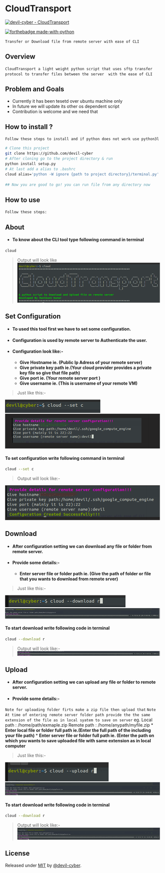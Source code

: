 # CloudTransport
[![devil-cyber - CloudTransport](https://img.shields.io/static/v1?label=devil-cyber&message=CloudTransport&color=blue&logo=github)](https://github.com/devil-cyber/CloudTransport)

[![forthebadge made-with-python](http://ForTheBadge.com/images/badges/made-with-python.svg)](https://www.python.org/)

`Transfer or Download file from remote server with ease of CLI`
## Overview
`CloudTransport a light weight python script that uses sftp transfer protocol to transfer files between the server 
with the ease of CLI`

## Problem and Goals
- Currently it has been tesetd over ubuntu machine only
- In future we will update its other os dependent script
- Contribution is welcome and we need that

## How to install ?
`Follow these steps to install and if python does not work use python3l`
```sh
# Clone this project
git clone https://github.com/devil-cyber
# After cloning go to the project directory & run
python install setup.py
# At last add a alias to .bashrc 
cloud alias='python -W ignore {path to project directory}/terminal.py'

## Now you are good to go! you can run file from any directory now
```


## How to use
`Follow these steps:`
## About
- #### To know about the CLI tool type following command in terminal
```sh
cloud
```
> Output will look like
![About](https://github.com/devil-cyber/asset/raw/main/about.png)

## Set Configuration
- #### To used this tool first we have to set some configuration.
- #### Configuration is used by remote server to Authenticate the user.
- #### Configuration look like:-
    * **Give Hostname  ie. (Public Ip Adress of your remote server)**
    * **Give private key path ie.(Your cloud provider provides a private key file so give that file path)**
    * **Give port ie. (Your remote server port )**
    * **Give username ie. (This is username of your remote VM)**
> Just like this:-

![config](https://github.com/devil-cyber/asset/raw/main/set_config1.png)
![config](https://github.com/devil-cyber/asset/raw/main/newc.png)
#### To set configuration write following command in terminal
```sh
cloud --set c
```
> Output will look like:-

![config](https://github.com/devil-cyber/asset/raw/main/nec.png)

## Download
- #### After configuration setting we can download any file or folder from remote server.
- #### Provide some details:-
    * **Enter server file or folder path  ie. (Give the path of folder or file that you wants to download from remote srver)**
> Just like this:-

![download](https://github.com/devil-cyber/asset/raw/main/download1.png)
![download2](https://github.com/devil-cyber/asset/raw/main/download2.png)
#### To start download write following code in terminal
```sh
cloud --download r
```
> Output will look like:-
![download3](https://github.com/devil-cyber/asset/raw/main/download3.png)


## Upload
- #### After configuration setting we can upload any file or folder to remote server.
- #### Provide some details:-
`Note for uploading folder firts make a zip file then upload that` 
`Note At time of entering remote server folder path provide the the same extension of the file as in local syatem to save on server` 
eg. Local path : /home/path/exmaple.zip
    Remote path : /home/anypath/myfile.zip
    * **Enter local file or folder full path ie.(Enter the full path of the including your file path)**
    *  **Enter server file or folder full path ie. (Enter the path on which you wants to save uploaded file with same extension as in local computer**
> Just like this:-

![download](https://github.com/devil-cyber/asset/raw/main/upload1.png)
![download2](https://github.com/devil-cyber/asset/raw/main/upload3.png)
#### To start download write following code in terminal
```sh
cloud --download r
```
> Output will look like:-
![download3](https://github.com/devil-cyber/asset/raw/main/upload3.png)



## License

Released under [MIT](/LICENSE) by [@devil-cyber](https://github.com/devil-cyber).


